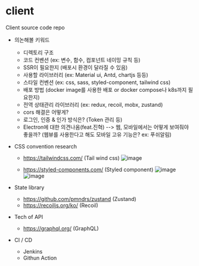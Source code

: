 # client
Client source code repo

- 의논해볼 키워드
  - 디렉토리 구조
  - 코드 컨벤션 (ex: 변수, 함수, 컴포넌트 네이밍 규칙 등)
  - SSR이 필요한지 (배포시 환경이 달라질 수 있음)
  - 사용할 라이브러리 (ex: Material ui, Antd, chartjs 등등)
  - 스타일 컨벤션 (ex: css, sass, styled-component, tailwind css)
  - 배포 방법 (docker image를 사용한 배포 or docker compose나 k8s까지 필요한지)
  - 전역 상태관리 라이브러리 (ex: redux, recoil, mobx, zustand)
  - cors 해결은 어떻게?
  - 로그인, 인증 & 인가 방식은? (Token 관리 등)
  - Electron에 대한 의견나옴(feat.진혁) --> 웹, 모바일에서는 어떻게 보여줘야 좋을까? (웹뷰를 사용한다고 해도 모바일 고유 기능은? ex: 푸쉬알림)


- CSS convention research
  - https://tailwindcss.com/ (Tail wind css)
  ![image](https://user-images.githubusercontent.com/73116773/174722668-65f28045-20f9-4bb1-a2b8-152a4d64b853.png)
  
  - https://styled-components.com/ (Styled component)
  ![image](https://user-images.githubusercontent.com/73116773/174722926-6984a607-6f0d-4ac5-a5fe-deefabdcba6e.png)
  ![image](https://user-images.githubusercontent.com/73116773/174722954-8847968f-45ae-45e1-9c95-3607dad46352.png)
  
  
- State library
  - https://github.com/pmndrs/zustand (Zustand)
  - https://recoiljs.org/ko/ (Recoil)


- Tech of API
  - https://graphql.org/ (GraphQL) 

- CI / CD
  - Jenkins
  - Githun Action


  

